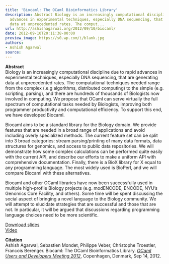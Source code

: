```yaml
---
title: 'Biocaml: The OCaml Bioinformatics Library'
description: Abstract Biology is an increasingly computational discipline due to rapid
  advances in experimental techniques, especially DNA sequencing, that are generating
  data at unprecedented rates. The comput...
url: http://ashishagarwal.org/2012/09/10/biocaml/
date: 2012-09-10T20:11:38-00:00
preview_image: https://s0.wp.com/i/blank.jpg
authors:
- Ashish Agarwal
source:
---
```


<p><strong>Abstract</strong><br>
Biology is an increasingly computational discipline due to rapid advances in experimental techniques, especially DNA sequencing, that are generating data at unprecedented rates. The computational techniques needed range from the complex (.e.g algorithms, distributed computing) to the simple (e.g. scripting, parsing), and there are hundreds of thousands of Biologists now involved in computing. We propose that OCaml can serve virtually the full spectrum of computational tasks needed by Biologists, improving both programmer productivity and computational efficiency. To support this end, we have developed Biocaml.</p>
<p>Biocaml aims to be a standard library for the Biology domain. We provide features that are needed in a broad range of applications and avoid including overly specialized methods. The current feature set can be split into 3 broad categories: stream parsing/printing of many data formats, data structures for genomics, and access to public data repositories. We will demonstrate how some complex calculations can be performed quite easily with the current API, and describe our efforts to make a uniform API with comprehensive documentation. Finally, there is a BioX library for X equal to any programming language. The most widely used is BioPerl, and we will compare Biocaml with these alternatives.</p>
<p>Biocaml and other OCaml libraries have now been successfully used in multiple high-profile Biology projects (e.g. modENCODE, ENCODE, NYU’s Genomics Core Facility, and others). Some time will be spent discussing the social aspect of bringing a novel language to the Biology community. We will attempt to elucidate strategies that are successful and those that are not. In particular, it will be argued that discussions regarding programming language choices need to be more scientific.</p>
<p><a href="http://ashishagarwal.org/wp-content/uploads/2012/09/biocaml-OUD2012.pdf" class="pdf">Download slides</a><br>
<a href="http://www.youtube.com/watch?v=rzrqcTWc2V8&amp;feature=plcp" class="television">Video</a></p>
<p><strong>Citation</strong><br>
Ashish Agarwal, Sebastien Mondet, Philippe Veber, Christophe Troestler, Francois Berenger. Biocaml: The OCaml Bioinformatics Library. <em><a href="http://oud.ocaml.org">OCaml Users and Developers Meeting 2012</a></em>, Copenhagen, Denmark, Sep 14, 2012.</p>

